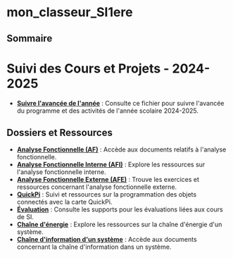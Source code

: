 # mon_classeur_SI1ere
## Sommaire

# Suivi des Cours et Projets - 2024-2025

- **[Suivre l'avancée de l'année](./2024-2025.md)** : Consulte ce fichier pour suivre l'avancée du programme et des activités de l'année scolaire 2024-2025.
  
## Dossiers et Ressources
- **[Analyse Fonctionnelle (AF)](./AF)** : Accède aux documents relatifs à l'analyse fonctionnelle.
- **[Analyse Fonctionnelle Interne (AFI)](./AFI)** : Explore les ressources sur l'analyse fonctionnelle interne.
- **[Analyse Fonctionnelle Externe (AFE)](./AFE)** : Trouve les exercices et ressources concernant l'analyse fonctionnelle externe.
- **[QuickPi](./QuickPi)** : Suivi et ressources sur la programmation des objets connectés avec la carte QuickPi.
- **[Évaluation](./EVALUATION)** : Consulte les supports pour les évaluations liées aux cours de SI.
- **[Chaîne d'énergie](./Chaine_d_energie)** : Explore les ressources sur la chaîne d'énergie d'un système.
- **[Chaîne d'information d'un système](./Chaine_d_information)** : Accède aux documents concernant la chaîne d'information dans un système.
